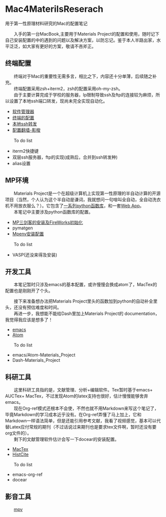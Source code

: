 # Mac4MaterilsReserach
用于第一性原理材料研究的Mac的配置笔记

　　入手的第一台MacBook,主要用于Materials Project的配置和使用，随时记下自己安装配置的中的遇到的问题以及解决方案，以防忘记。鉴于本人半路出家，水平泛泛，如大家有更好的方案，敬请不吝斧正。
## 终端配置
　　终端对于Mac的重要性无需多言，相比之下，内容还十分单薄，后续随之补充。  
　　终端配置采用zsh+iterm2，zsh的配置采用oh-my-zsh。  
　　由于主要计算完成于学校的服务器，Ip限制导致ssh及ftp的连接较为麻烦，所以设置了本地ssh端口转发，现尚未完全实现自动化。

* [软件管理器](homebrew.md)
* [终端的配置](terminal.md)
* [本地ssh转发](ssh_forward.md)
* [配置翻墙-影梭](proxy-shaodowsocks.md)

　　To do list

- iterm2快捷键
- 双层ssh服务器，ftp的实现(成熟后，合并到ssh转发种)
- alias设置

## MP环境
　　Materials Project是一个在超级计算机上实现第一性原理的半自动计算的开源项目（当然，个人认为这个半自动是谦词，我就想问一句啥叫全自动，全自动洗衣机不用放衣服么？）。它包含了[一系列python函数库](https://github.com/materialsproject)，和一套[Web App](https://materialsproject.org/)。  
　　本笔记中主要涉及python函数库的配置。

* [MP三剑客的安装及FireWorks初始化](mp_musketeers.md)
* pymatgen
* [Mpenv安装配置](mpenv.md)

　　To do list

* VASP(还没来得及安装)

## 开发工具  
　　本笔记暂时只涉及emacs的基本配置，或许慢慢会换成atom了，MacTex的配置也是刚刚开了个头。  

　　接下来准备想办法把Materials Project里头的函数加到python的自动补全里头，还没有预估难度和时间。  
　　再进一步，我想能不能给Dash里加上Materials Project的 documentation，我觉得我应该是想多了！  

* [emacs](emacs.md)
* [Atom](atom.md)

　　To do list

- emacs/Atom-Materials_Project
- Dash-Materials_Project

## 科研工具
　　这里科研工具指的是，文献管理、分析+编辑软件。Tex暂时基于emacs+ AUCTex+ MacTex，不过发现Atom的latex支持也很好，估计慢慢能够舍弃emacs。  
　　现在Org-ref模式还根本不会使，不然也就不用Markdown来写这个笔记了，毕竟Markdown的学习成本近乎没有。在Org-ref弄懂了马上加上，它和Markdown一样语法简单，但是还能引用参考文献，我看了视频感觉，基本可以代替Latex应付常规的期刊（不过话说过来期刊也是要求tex文件啊，暂时还没有要org文件的）。  
　　剩下的文献管理软件估计会写一下docear的安装配置。  

* [MacTex](mactex.md)
* [HistCite](histcite.md)

　　To do list

- emacs-org-ref
- docear

## 影音工具
　　[mpv](media.md)

